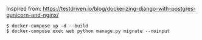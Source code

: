 Inspired from: https://testdriven.io/blog/dockerizing-django-with-postgres-gunicorn-and-nginx/

```
$ docker-compose up -d --build
$ docker-compose exec web python manage.py migrate --noinput
```